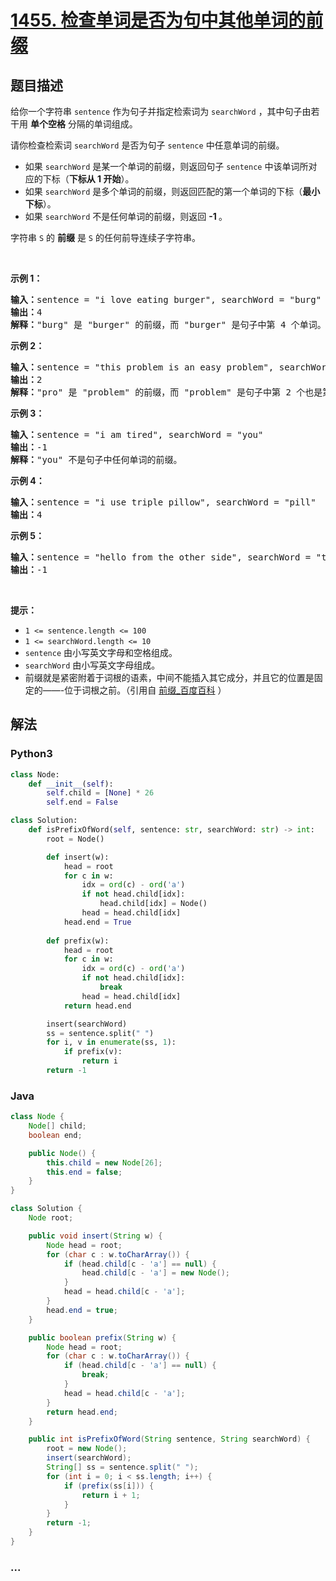 # [1455. 检查单词是否为句中其他单词的前缀](https://leetcode-cn.com/problems/check-if-a-word-occurs-as-a-prefix-of-any-word-in-a-sentence)



## 题目描述

<!-- 这里写题目描述 -->

<p>给你一个字符串 <code>sentence</code> 作为句子并指定检索词为 <code>searchWord</code> ，其中句子由若干用 <strong>单个空格</strong> 分隔的单词组成。</p>

<p>请你检查检索词 <code>searchWord</code> 是否为句子 <code>sentence</code> 中任意单词的前缀。</p>

<ul>
	<li>如果 <code>searchWord</code> 是某一个单词的前缀，则返回句子 <code>sentence</code> 中该单词所对应的下标（<strong>下标从 1 开始</strong>）。</li>
	<li>如果 <code>searchWord</code> 是多个单词的前缀，则返回匹配的第一个单词的下标（<strong>最小下标</strong>）。</li>
	<li>如果 <code>searchWord</code> 不是任何单词的前缀，则返回 <strong>-1 </strong>。</li>
</ul>

<p>字符串 <code>S</code> 的 <strong>前缀</strong> 是 <code>S</code> 的任何前导连续子字符串。</p>

<p> </p>

<p><strong>示例 1：</strong></p>

<pre>
<strong>输入：</strong>sentence = "i love eating burger", searchWord = "burg"
<strong>输出：</strong>4
<strong>解释：</strong>"burg" 是 "burger" 的前缀，而 "burger" 是句子中第 4 个单词。</pre>

<p><strong>示例 2：</strong></p>

<pre>
<strong>输入：</strong>sentence = "this problem is an easy problem", searchWord = "pro"
<strong>输出：</strong>2
<strong>解释：</strong>"pro" 是 "problem" 的前缀，而 "problem" 是句子中第 2 个也是第 6 个单词，但是应该返回最小下标 2 。
</pre>

<p><strong>示例 3：</strong></p>

<pre>
<strong>输入：</strong>sentence = "i am tired", searchWord = "you"
<strong>输出：</strong>-1
<strong>解释：</strong>"you" 不是句子中任何单词的前缀。
</pre>

<p><strong>示例 4：</strong></p>

<pre>
<strong>输入：</strong>sentence = "i use triple pillow", searchWord = "pill"
<strong>输出：</strong>4
</pre>

<p><strong>示例 5：</strong></p>

<pre>
<strong>输入：</strong>sentence = "hello from the other side", searchWord = "they"
<strong>输出：</strong>-1
</pre>

<p> </p>

<p><strong>提示：</strong></p>

<ul>
	<li><code>1 <= sentence.length <= 100</code></li>
	<li><code>1 <= searchWord.length <= 10</code></li>
	<li><code>sentence</code> 由小写英文字母和空格组成。</li>
	<li><code>searchWord</code> 由小写英文字母组成。</li>
	<li>前缀就是紧密附着于词根的语素，中间不能插入其它成分，并且它的位置是固定的——-位于词根之前。（引用自 <a href="https://baike.baidu.com/item/%E5%89%8D%E7%BC%80" target="_blank">前缀_百度百科</a> ）</li>
</ul>


## 解法

<!-- 这里可写通用的实现逻辑 -->

<!-- tabs:start -->

### **Python3**

<!-- 这里可写当前语言的特殊实现逻辑 -->

```python
class Node:
    def __init__(self):
        self.child = [None] * 26
        self.end = False

class Solution:
    def isPrefixOfWord(self, sentence: str, searchWord: str) -> int:
        root = Node()

        def insert(w):
            head = root
            for c in w:
                idx = ord(c) - ord('a')
                if not head.child[idx]:
                    head.child[idx] = Node()
                head = head.child[idx]
            head.end = True
    
        def prefix(w):
            head = root
            for c in w:
                idx = ord(c) - ord('a')
                if not head.child[idx]:
                    break
                head = head.child[idx]
            return head.end

        insert(searchWord)
        ss = sentence.split(" ")
        for i, v in enumerate(ss, 1):
            if prefix(v):
                return i
        return -1

```

### **Java**

<!-- 这里可写当前语言的特殊实现逻辑 -->

```java
class Node {
    Node[] child;
    boolean end;

    public Node() {
        this.child = new Node[26];
        this.end = false;
    }
}

class Solution {
    Node root;

    public void insert(String w) {
        Node head = root;
        for (char c : w.toCharArray()) {
            if (head.child[c - 'a'] == null) {
                head.child[c - 'a'] = new Node();
            }
            head = head.child[c - 'a'];
        }
        head.end = true;
    }

    public boolean prefix(String w) {
        Node head = root;
        for (char c : w.toCharArray()) {
            if (head.child[c - 'a'] == null) {
                break;
            }
            head = head.child[c - 'a'];
        }
        return head.end;
    }

    public int isPrefixOfWord(String sentence, String searchWord) {
        root = new Node();
        insert(searchWord);
        String[] ss = sentence.split(" ");
        for (int i = 0; i < ss.length; i++) {
            if (prefix(ss[i])) {
                return i + 1;
            }
        }
        return -1;
    }
}
```

### **...**

```

```

<!-- tabs:end -->
